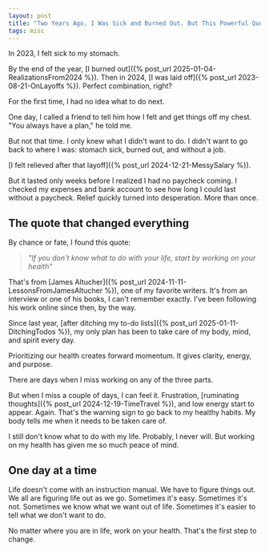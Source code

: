 ```yaml
---
layout: post
title: "Two Years Ago, I Was Sick and Burned Out. But This Powerful Quote Changed It All"
tags: misc
---
```


In 2023, I felt sick to my stomach.

By the end of the year, [I burned out]({% post_url 2025-01-04-RealizationsFrom2024 %}). Then in 2024, [I was laid off]({% post_url 2023-08-21-OnLayoffs %}). Perfect combination, right?

For the first time, I had no idea what to do next.

One day, I called a friend to tell him how I felt and get things off my chest. "You always have a plan," he told me.

But not that time. I only knew what I didn't want to do. I didn't want to go back to where I was: stomach sick, burned out, and without a job.

[I felt relieved after that layoff]({% post_url 2024-12-21-MessySalary %}).

But it lasted only weeks before I realized I had no paycheck coming. I checked my expenses and bank account to see how long I could last without a paycheck. Relief quickly turned into desperation. More than once.

## The quote that changed everything

By chance or fate, I found this quote:

> _"If you don't know what to do with your life, start by working on your health"_

That's from [James Altucher]({% post_url 2024-11-11-LessonsFromJamesAltucher %}), one of my favorite writers. It's from an interview or one of his books, I can't remember exactly. I've been following his work online since then, by the way.

Since last year, [after ditching my to-do lists]({% post_url 2025-01-11-DitchingTodos %}), my only plan has been to take care of my body, mind, and spirit every day.

Prioritizing our health creates forward momentum. It gives clarity, energy, and purpose.

There are days when I miss working on any of the three parts.

But when I miss a couple of days, I can feel it. Frustration, [ruminating thoughts]({% post_url 2024-12-19-TimeTravel %}), and low energy start to appear. Again. That's the warning sign to go back to my healthy habits. My body tells me when it needs to be taken care of.

I still don't know what to do with my life. Probably, I never will. But working on my health has given me so much peace of mind.

## One day at a time

Life doesn't come with an instruction manual. We have to figure things out. We all are figuring life out as we go. Sometimes it's easy. Sometimes it's not. Sometimes we know what we want out of life. Sometimes it's easier to tell what we don't want to do.

No matter where you are in life, work on your health. That's the first step to change.
